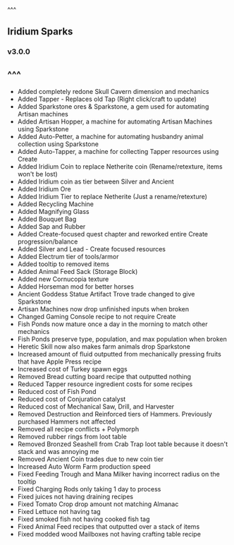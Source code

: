 ^^^
## Iridium Sparks
### v3.0.0
^^^
--- 
- Added completely redone Skull Cavern dimension and mechanics
- Added Tapper - Replaces old Tap (Right click/craft to update)
- Added Sparkstone ores & Sparkstone, a gem used for automating Artisan machines
- Added Artisan Hopper, a machine for automating Artisan Machines using Sparkstone
- Added Auto-Petter, a machine for automating husbandry animal collection using Sparkstone
- Added Auto-Tapper, a machine for collecting Tapper resources using Create
- Added Iridium Coin to replace Netherite coin (Rename/retexture, items won't be lost)
- Added Iridium coin as tier between Silver and Ancient 
- Added Iridium Ore
- Added Iridium Tier to replace Netherite (Just a rename/retexture)
- Added Recycling Machine
- Added Magnifying Glass
- Added Bouquet Bag
- Added Sap and Rubber
- Added Create-focused quest chapter and reworked entire Create progression/balance
- Added Silver and Lead - Create focused resources
- Added Electrum tier of tools/armor 
- Added tooltip to removed items
- Added Animal Feed Sack (Storage Block)
- Added new Cornucopia texture
- Added Horseman mod for better horses 
- Ancient Goddess Statue Artifact Trove trade changed to give Sparkstone
- Artisan Machines now drop unfinished inputs when broken
- Changed Gaming Console recipe to not require Create
- Fish Ponds now mature once a day in the morning to match other mechanics
- Fish Ponds preserve type, population, and max population when broken
- Heretic Skill now also makes farm animals drop Sparkstone
- Increased amount of fluid outputted from mechanically pressing fruits that have Apple Press recipe
- Increased cost of Turkey spawn eggs
- Removed Bread cutting board recipe that outputted nothing
- Reduced Tapper resource ingredient costs for some recipes
- Reduced cost of Fish Pond
- Reduced cost of Conjuration catalyst
- Reduced cost of Mechanical Saw, Drill, and Harvester 
- Removed Destruction and Reinforced tiers of Hammers. Previously purchased Hammers not affected
- Removed all recipe conflicts + Polymorph
- Removed rubber rings from loot table
- Removed Bronzed Seashell from Crab Trap loot table because it doesn't stack and was annoying me
- Removed Ancient Coin trades due to new coin tier
- Increased Auto Worm Farm production speed
- Fixed Feeding Trough and Mana Milker having incorrect radius on the tooltip
- Fixed Charging Rods only taking 1 day to process
- Fixed juices not having draining recipes
- Fixed Tomato Crop drop amount not matching Almanac
- Fixed Lettuce not having tag
- Fixed smoked fish not having cooked fish tag
- Fixed Animal Feed recipes that outputted over a stack of items
- Fixed modded wood Mailboxes not having crafting table recipe
